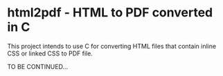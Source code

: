 # html2pdf - HTML to PDF converted in C

This project intends to use C for converting HTML files that contain inline CSS or linked CSS to PDF file.

TO BE CONTINUED...
